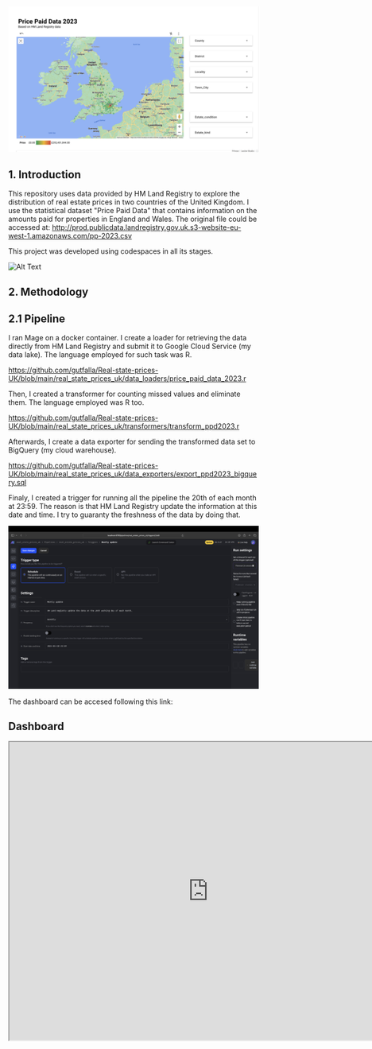 ![Alt Text](https://github.com/gutfalla/Real-state-prices-UK/blob/main/Untitled.png)

## 1. Introduction

This repository uses data provided by HM Land Registry to explore the distribution of real estate prices in two countries of the United Kingdom. I use the statistical dataset "Price Paid Data" that contains information on the amounts paid for properties in England and Wales. The original file could be accessed at: http://prod.publicdata.landregistry.gov.uk.s3-website-eu-west-1.amazonaws.com/pp-2023.csv

This project was developed using codespaces in all its stages.

![Alt Text](https://github.com/gutfalla/Real-state-prices-UK/blob/main/Mage_VS.gif)

## 2. Methodology

## 2.1 Pipeline

I ran Mage on a docker container. I create a loader for retrieving the data directly from HM Land Registry and submit it to Google Cloud Service (my data lake). The language employed for such task was R.

https://github.com/gutfalla/Real-state-prices-UK/blob/main/real_state_prices_uk/data_loaders/price_paid_data_2023.r

Then, I created a transformer for counting missed values and eliminate them. The language employed was R too.

https://github.com/gutfalla/Real-state-prices-UK/blob/main/real_state_prices_uk/transformers/transform_ppd2023.r

Afterwards, I create a data exporter for sending the transformed data set to BigQuery (my cloud warehouse).

https://github.com/gutfalla/Real-state-prices-UK/blob/main/real_state_prices_uk/data_exporters/export_ppd2023_bigquery.sql

Finaly, I created a trigger for running all the pipeline the 20th of each month at 23:59. The reason is that HM Land Registry update the information at this date and time. I try to guaranty the freshness of the data by doing that.

![Alt Text](https://github.com/gutfalla/Real-state-prices-UK/blob/main/Mage_trigger.png)















The dashboard can be accesed following this link:

## Dashboard

<iframe src="https://lookerstudio.google.com/embed/reporting/4654857a-295e-4b0a-9720-47906b0afecd/page/XK5uD" width="800" height="600"></iframe>



